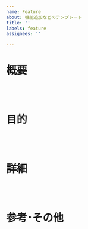 ```yaml
---
name: Feature
about: 機能追加などのテンプレート
title: ''
labels: feature
assignees: ''

---
```


# 概要


<br>
<br>

# 目的


<br>
<br>

# 詳細


<br>
<br>

# 参考･その他
